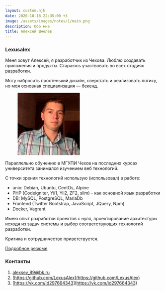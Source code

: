 ```yaml
---
layout: custom.njk
date: 2020-10-18 22:35:00 +3
image: /assets/images/notes/1/main.png
description: Обо мне
title: Алексей Шмелев
---
```


### Lexusalex

Меня зовут Алексей, я разработчик из Чехова. Люблю создавать приложения и продукты. 
Стараюсь участвовать во всех стадиях разработки. 

Могу набросать простенький дизайн, сверстать и реализовать логику, но моя основная специализация — бекенд.

<figure style="border: none">
     <img width="200px" height="200px" src="/assets/images/static/720.png" alt="Алексей Шмелев"  data-action="zoom">
</figure>


Параллельно обучению в МГУПИ Чехов на последних курсах университета занимался изучением веб технологий.

С точки зрения технологий использую (использовал) в работе:
- unix: Debian, Ubuntu, CentOs, Alpine
- PHP (Codeigniter, Yii1, Yii2, ZF2, slim) - как основной язык разработки
- DB: MySQL, PostgreSQL, MariaDb
- Frontend (Twitter Bootstrap, JavaScript, JQuery, Npm)
- Docker, Vagrant

Имею опыт разработки проектов с нуля, проектирование архитектуры исходя из задач системы и выбор соответствующих технологий разработки.

Критика и сотрудничество приветствуется.

[Подробное резюме](/assets/doc/cv.pdf)

### Контакты

1. [alexsey_89@bk.ru](email:alexsey_89@bk.ru)
2. [https://github.com/LexusAlex](https://github.com/LexusAlex)
3. [https://vk.com/id297664343](https://vk.com/id297664343)